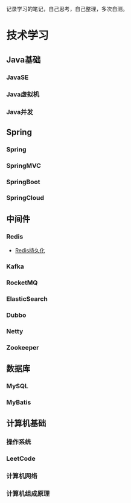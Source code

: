 记录学习的笔记，自己思考，自己整理，多次自测。

# 技术学习

## Java基础

### JavaSE

### Java虚拟机

### Java并发

## Spring

### Spring

### SpringMVC

### SpringBoot

### SpringCloud

## 中间件

### Redis

- [Redis持久化](/doc/Redis/持久化.md)


### Kafka

### RocketMQ

### ElasticSearch

### Dubbo

### Netty

### Zookeeper

## 数据库

### MySQL

### MyBatis

## 计算机基础

### 操作系统

### LeetCode

### 计算机网络

### 计算机组成原理
